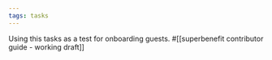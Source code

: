 ```yaml
---
tags: tasks
---
```

Using this tasks as a test for onboarding guests.
#[[superbenefit contributor guide - working draft]] 